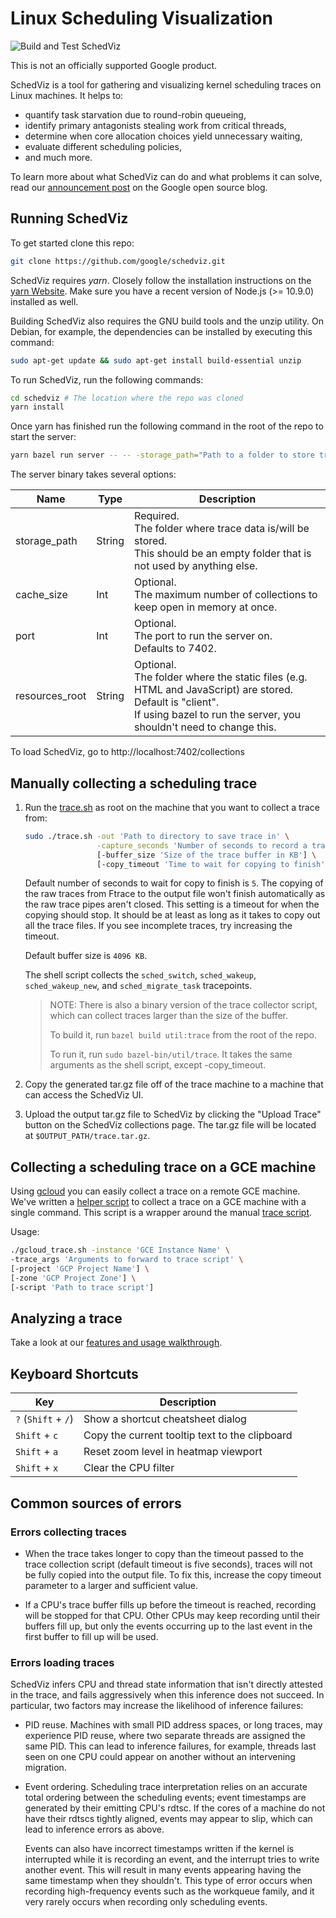 
# Linux Scheduling Visualization

![Build and Test SchedViz](https://github.com/google/schedviz/workflows/Build%20and%20Test%20SchedViz/badge.svg)

This is not an officially supported Google product.

SchedViz is a tool for gathering and visualizing kernel scheduling traces on
Linux machines. It helps to:

*   quantify task starvation due to round-robin queueing,
*   identify primary antagonists stealing work from critical threads,
*   determine when core allocation choices yield unnecessary waiting,
*   evaluate different scheduling policies,
*   and much more.

To learn more about what SchedViz can do and what problems it can solve, read
our [announcement post](https://opensource.googleblog.com/2019/10/understanding-scheduling-behavior-with.html)
on the Google open source blog.

## Running SchedViz

To get started clone this repo:

```bash
git clone https://github.com/google/schedviz.git
```

SchedViz requires *yarn*. Closely follow the installation instructions
on the [yarn Website](https://www.yarnpkg.com). Make sure you have a recent
version of Node.js (>= 10.9.0) installed as well.

Building SchedViz also requires the GNU build tools and the unzip utility. On Debian, for
example, the dependencies can be installed by executing this command:

```bash
sudo apt-get update && sudo apt-get install build-essential unzip
```

To run SchedViz, run the following commands:

```bash
cd schedviz # The location where the repo was cloned
yarn install
```

Once yarn has finished run the following command in the root of the repo to
start the server:

```bash
yarn bazel run server -- -- -storage_path="Path to a folder to store traces in"
```

The server binary takes several options:

| Name           | Type   | Description                                                                                                                                                                           |
| -------------- | ------ | ------------------------------------------------------------------------------------------------------------------------------------------------------------------------------------- |
| storage_path   | String | Required.<br>The folder where trace data is/will be stored.<br>This should be an empty folder that is not used by anything else.                                                                                                                           |
| cache_size     | Int    | Optional.<br>The maximum number of collections to keep open in memory at once.                                                                                                        |
| port           | Int    | Optional.<br>The port to run the server on.<br>Defaults to 7402.                                                                                                                      |
| resources_root | String | Optional.<br>The folder where the static files (e.g. HTML and JavaScript) are stored.<br>Default is "client".<br>If using bazel to run the server, you shouldn't need to change this. |

To load SchedViz, go to http://localhost:7402/collections

## Manually collecting a scheduling trace

1.  Run the [trace.sh](util/trace.sh) as root on the machine that you
    want to collect a trace from:

    ```bash
    sudo ./trace.sh -out 'Path to directory to save trace in' \
                    -capture_seconds 'Number of seconds to record a trace' \
                    [-buffer_size 'Size of the trace buffer in KB'] \
                    [-copy_timeout 'Time to wait for copying to finish']
    ```

    Default number of seconds to wait for copy to finish is `5`.
    The copying of the raw traces from Ftrace to the output file won't finish
    automatically as the raw trace pipes aren't closed. This setting is a
    timeout for when the copying should stop. It should be at least as long as
    it takes to copy out all the trace files. If you see incomplete traces,
    try increasing the timeout.

    Default buffer size is `4096 KB`.

    The shell script collects the `sched_switch`, `sched_wakeup`,
    `sched_wakeup_new`, and `sched_migrate_task` tracepoints.

    > NOTE: There is also a binary version of the trace collector script, which
      can collect traces larger than the size of the buffer.
    >
    > To build it, run `bazel build util:trace` from the root of the repo.
    >
    > To run it, run `sudo bazel-bin/util/trace`. It takes the same arguments
      as the shell script, except -copy_timeout.

2.  Copy the generated tar.gz file off of the trace machine to a machine that
    can access the SchedViz UI.

3.  Upload the output tar.gz file to SchedViz by clicking the "Upload Trace"
    button on the SchedViz collections page. The tar.gz file will be located at
    `$OUTPUT_PATH/trace.tar.gz`.

## Collecting a scheduling trace on a GCE machine

Using [gcloud](https://cloud.google.com/sdk/gcloud/) you can easily collect a
trace on a remote GCE machine. We've written a
[helper script](util/gcloud_trace.sh) to collect a trace on a GCE machine
with a single command. This script is a wrapper around the manual
[trace script](util/trace.sh).

Usage:
```bash
./gcloud_trace.sh -instance 'GCE Instance Name' \
-trace_args 'Arguments to forward to trace script' \
[-project 'GCP Project Name'] \
[-zone 'GCP Project Zone'] \
[-script 'Path to trace script']
```

## Analyzing a trace

Take a look at our [features and usage walkthrough](doc/walkthrough.md).

## Keyboard Shortcuts

| Key                  | Description                                          |
| -------------------- | ---------------------------------------------------- |
| `?` (`Shift` + `/`)  | Show a shortcut cheatsheet dialog                    |
| `Shift` + `c`        | Copy the current tooltip text to the clipboard       |
| `Shift` + `a`        | Reset zoom level in heatmap viewport                 |
| `Shift` + `x`        | Clear the CPU filter                                 |

## Common sources of errors

### Errors collecting traces

* When the trace takes longer to copy than the timeout passed to the trace
  collection script (default timeout is five seconds), traces will not be
  fully copied into the output file. To fix this, increase the copy timeout
  parameter to a larger and sufficient value.

* If a CPU's trace buffer fills up before the timeout is reached, recording
  will be stopped for that CPU. Other CPUs may keep recording until their
  buffers fill up, but only the events occurring up to the last event in the
  first buffer to fill up will be used.

### Errors loading traces

SchedViz infers CPU and thread state information that isn't directly attested
in the trace, and fails aggressively when this inference does not succeed.
In particular, two factors may increase the likelihood of inference failures:
* PID reuse. Machines with small PID address spaces, or long traces,
  may experience PID reuse, where two separate threads are assigned the same
  PID. This can lead to inference failures, for example, threads last seen on
  one CPU could appear on another without an intervening migration.
* Event ordering. Scheduling trace interpretation relies on an accurate
  total ordering between the scheduling events; event timestamps are
  generated by their emitting CPU's rdtsc. If the cores of a machine do
  not have their rdtscs tightly aligned, events may appear to slip, which
  can lead to inference errors as above.

  Events can also have incorrect timestamps written if the kernel is
  interrupted while it is recording an event, and the interrupt tries to
  write another event. This will result in many events appearing having the
  same timestamp when they shouldn't. This type of error occurs when recording
  high-frequency events such as the workqueue family, and it very rarely occurs
  when recording only scheduling events.
